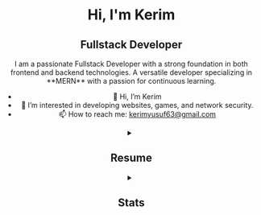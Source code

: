 <h1 align="center">Hi, I'm Kerim</h1>
<h2 align="center">
  Fullstack Developer
</h2>

<div align="center">
  I am a passionate Fullstack Developer with a strong foundation in both frontend and backend technologies. A versatile developer specializing in **MERN** with a passion for continuous learning.


- 👋 Hi, I’m Kerim
- 🌱 I’m interested in developing websites, games, and network security.
- 📫 How to reach me: kerimyusuf63@gmail.com

<details>
  <summary>
    <h2> 
      Resume
    </h2>
  </summary>

  <details>
    <summary><h4>  Academics</h4></summary>
    <span><img src="https://img.shields.io/badge/BSc-Eastern Mediterranean University-1877F2?style=for-the-badge"></span>
    <span><img src="https://img.shields.io/badge/GPA-2.68-EFEEE9?style=for-the-badge"></span>
  </details>

  <details>
    <summary><h4> Experience</h4></summary>
    - **Junior Software Engineer** at The Pied Piper Pest Control Company Limited | Sep 2023 - Feb 2024
      <ul>
        <li>Maintained and revised the company website</li>
        <li>Used HTML, CSS, and JavaScript to add and edit the site according to client needs</li>
        <li>Redesigned parts of the site for a better user experience</li>
        <li>Created and added multiple landing pages for new products and services</li>
      </ul>
  </details>

  <details>
  <summary><h4>Tech Stack</h4></summary>

  ![JavaScript](https://img.shields.io/badge/javascript-%23323330.svg?style=for-the-badge&logo=javascript&logoColor=%23F7DF1E)
  ![React](https://img.shields.io/badge/react-%2320232a.svg?style=for-the-badge&logo=react&logoColor=%2361DAFB)
  ![Node.js](https://img.shields.io/badge/node.js-339933?style=for-the-badge&logo=nodedotjs&logoColor=white)
  ![MongoDB](https://img.shields.io/badge/mongodb-4EA94B?style=for-the-badge&logo=mongodb&logoColor=white)

  <!-- Add more technologies here -->

</details>
</details>

<details>
  <summary><h2>  Stats</h2></summary>
  <div align="center">
    ![](https://github-readme-stats.vercel.app/api?username=[YourUsername]&theme=tokyonight&hide_border=false&include_all_commits=true&count_private=false)<br/>
    ![](https://github-readme-streak-stats.herokuapp.com/?user=[YourUsername]&theme=tokyonight&hide_border=false)<br/>
    ![](https://github-readme-stats.vercel.app/api/top-langs/?username=[YourUsername]&theme=tokyonight&hide_border=false&include_all_commits=true&count_private=false&layout=compact)<br/>
    ![](https://github-readme-activity-graph.vercel.app/graph?username=[YourUsername]&theme=tokyo-night)
  </div>
</details>
</div>



<!---
k3r1mY/k3r1mY is a ✨ special ✨ repository because its `README.md` (this file) appears on your GitHub profile.
You can click the Preview link to take a look at your changes.
--->
